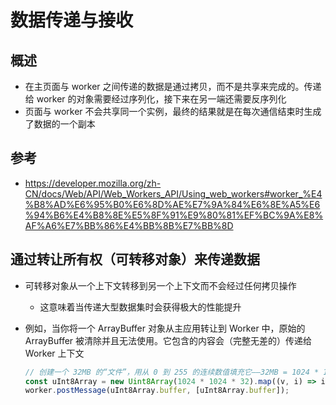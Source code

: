 # 数据传递与接收

## 概述

+ 在主页面与 worker 之间传递的数据是通过拷贝，而不是共享来完成的。传递给 worker 的对象需要经过序列化，接下来在另一端还需要反序列化
+ 页面与 worker 不会共享同一个实例，最终的结果就是在每次通信结束时生成了数据的一个副本

## 参考

+ https://developer.mozilla.org/zh-CN/docs/Web/API/Web_Workers_API/Using_web_workers#worker_%E4%B8%AD%E6%95%B0%E6%8D%AE%E7%9A%84%E6%8E%A5%E6%94%B6%E4%B8%8E%E5%8F%91%E9%80%81%EF%BC%9A%E8%AF%A6%E7%BB%86%E4%BB%8B%E7%BB%8D

## 通过转让所有权（可转移对象）来传递数据

+ 可转移对象从一个上下文转移到另一个上下文而不会经过任何拷贝操作

  + 这意味着当传递大型数据集时会获得极大的性能提升

+ 例如，当你将一个 ArrayBuffer 对象从主应用转让到 Worker 中，原始的 ArrayBuffer 被清除并且无法使用。它包含的内容会（完整无差的）传递给 Worker 上下文

  ```js
  // 创建一个 32MB 的“文件”，用从 0 到 255 的连续数值填充它——32MB = 1024 * 1024 * 32
  const uInt8Array = new Uint8Array(1024 * 1024 * 32).map((v, i) => i);
  worker.postMessage(uInt8Array.buffer, [uInt8Array.buffer]);
  ```

